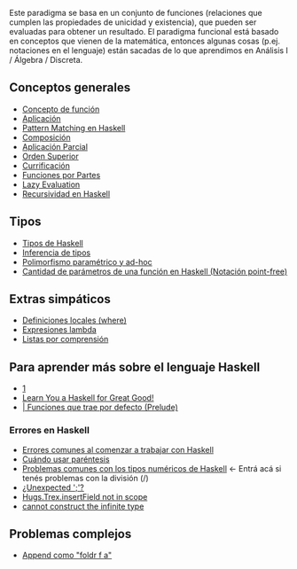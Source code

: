 Este paradigma se basa en un conjunto de funciones (relaciones que cumplen las propiedades de unicidad y existencia), que pueden ser evaluadas para obtener un resultado. El paradigma funcional está basado en conceptos que vienen de la matemática, entonces algunas cosas (p.ej. notaciones en el lenguaje) están sacadas de lo que aprendimos en Análisis I / Álgebra / Discreta.

Conceptos generales
-------------------

-   [Concepto de función](concepto-de-funcion.html)
-   [Aplicación](aplicacion.html)
-   [Pattern Matching en Haskell](pattern-matching-en-haskell.html)
-   [Composición](composicion.html)
-   [Aplicación Parcial](aplicacion-parcial.html)
-   [Orden Superior](orden-superior.html)
-   [Currificación](currificacion.html)
-   [Funciones por Partes](funciones-por-partes.html)
-   [Lazy Evaluation](estrategias-de-evaluacion-lazy-evaluation.html)
-   [Recursividad en Haskell](recursividad-en-haskell.html)

Tipos
-----

-   [Tipos de Haskell](tipos-de-haskell.html)
-   [Inferencia de tipos](inferencia-de-tipos.html)
-   [Polimorfismo paramétrico y ad-hoc](polimorfismo-parametrico-y-ad-hoc.html)
-   [Cantidad de parámetros de una función en Haskell (Notación point-free)](notacion-point-free.html)

Extras simpáticos
-----------------

-   [Definiciones locales (where)](Definiciones_locales_(where) "wikilink")
-   [Expresiones lambda](expresiones-lambda.html)
-   [Listas por comprensión](listas-por-comprension.html)

Para aprender más sobre el lenguaje Haskell
-------------------------------------------

-   [1](http://en.wikibooks.org/wiki/Haskell)
-   [Learn You a Haskell for Great Good!](http://learnyouahaskell.com/)
-   [| Funciones que trae por defecto (Prelude)](http://www.haskell.org/ghc/docs/latest/html/libraries/base/Prelude.html)

### Errores en Haskell

-   [Errores comunes al comenzar a trabajar con Haskell](errores-comunes-al-comenzar-a-trabajar-con-haskell.html)
-   [Cuándo usar paréntesis](cuando-usar-parentesis.html)
-   [Problemas comunes con los tipos numéricos de Haskell](problemas-comunes-con-los-tipos-numericos-de-haskell.html) &lt;- Entrá acá si tenés problemas con la división (/)
-   [¿Unexpected ';'?](-unexpected-----.html)
-   [Hugs.Trex.insertField not in scope](hugs-trex-insertfield-not-in-scope.html)
-   [cannot construct the infinite type](cannot-construct-the-infinite-type.html)

Problemas complejos
-------------------

-   [Append como "foldr f a"](Append_como_"foldr_f_a" "wikilink")

